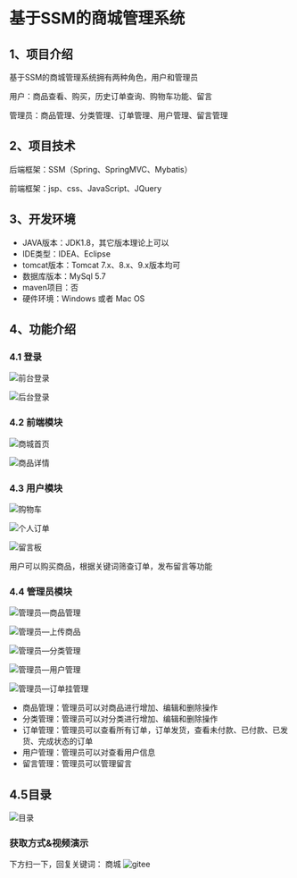 # 基于SSM的商城管理系统

## 1、项目介绍

基于SSM的商城管理系统拥有两种角色，用户和管理员

用户：商品查看、购买，历史订单查询、购物车功能、留言

管理员：商品管理、分类管理、订单管理、用户管理、留言管理


## 2、项目技术

后端框架：SSM（Spring、SpringMVC、Mybatis）

前端框架：jsp、css、JavaScript、JQuery

## 3、开发环境

- JAVA版本：JDK1.8，其它版本理论上可以
- IDE类型：IDEA、Eclipse
- tomcat版本：Tomcat 7.x、8.x、9.x版本均可
- 数据库版本：MySql 5.7
- maven项目：否
- 硬件环境：Windows 或者 Mac OS


## 4、功能介绍

### 4.1 登录

![前台登录](https://project-images-1256969109.cos.ap-chongqing.myqcloud.com/Typora-Images/202205281258041.jpg)

![后台登录](https://project-images-1256969109.cos.ap-chongqing.myqcloud.com/Typora-Images/202205281258492.jpeg)

### 4.2 前端模块

![商城首页](https://project-images-1256969109.cos.ap-chongqing.myqcloud.com/Typora-Images/202205281258200.jpg)

![商品详情](https://project-images-1256969109.cos.ap-chongqing.myqcloud.com/Typora-Images/202205281258657.jpg)

### 4.3 用户模块

![购物车](https://project-images-1256969109.cos.ap-chongqing.myqcloud.com/Typora-Images/202205281258005.jpg)

![个人订单](https://project-images-1256969109.cos.ap-chongqing.myqcloud.com/Typora-Images/202205281258402.jpg)

![留言板](https://project-images-1256969109.cos.ap-chongqing.myqcloud.com/Typora-Images/202205281258966.jpg)

用户可以购买商品，根据关键词筛查订单，发布留言等功能

### 4.4 管理员模块

![管理员—商品管理](https://project-images-1256969109.cos.ap-chongqing.myqcloud.com/Typora-Images/202205281259735.jpg)

![管理员—上传商品](https://project-images-1256969109.cos.ap-chongqing.myqcloud.com/Typora-Images/202205281259413.jpg)

![管理员—分类管理](https://project-images-1256969109.cos.ap-chongqing.myqcloud.com/Typora-Images/202205281259736.jpg)

![管理员—用户管理](https://project-images-1256969109.cos.ap-chongqing.myqcloud.com/Typora-Images/202205281259659.jpg)

![管理员—订单挂管理](https://project-images-1256969109.cos.ap-chongqing.myqcloud.com/Typora-Images/202205281259305.jpg)

- 商品管理：管理员可以对商品进行增加、编辑和删除操作
- 分类管理：管理员可以对分类进行增加、编辑和删除操作
- 订单管理：管理员可以查看所有订单，订单发货，查看未付款、已付款、已发货、完成状态的订单
- 用户管理：管理员可以对查看用户信息
- 留言管理：管理员可以管理留言

## 4.5目录

![目录](https://project-images-1256969109.cos.ap-chongqing.myqcloud.com/Typora-Images/202205281327951.jpg)

### 获取方式&视频演示

下方扫一下，回复关键词：
商城
![gitee](https://project-images-1256969109.cos.ap-chongqing.myqcloud.com/Typora-Images/202309291447341.png)

